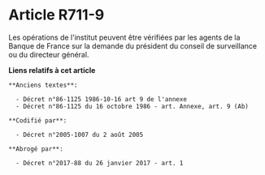 # Article R711-9

Les opérations de l'institut peuvent être vérifiées par les agents de la Banque de France sur la demande du président du
conseil de surveillance ou du directeur général.

**Liens relatifs à cet article**

	**Anciens textes**:

	  - Décret n°86-1125 1986-10-16 art 9 de l'annexe
	  - Décret n°86-1125 du 16 octobre 1986 - art. Annexe, art. 9 (Ab)

	**Codifié par**:

	  - Décret n°2005-1007 du 2 août 2005

	**Abrogé par**:

	  - Décret n°2017-88 du 26 janvier 2017 - art. 1
